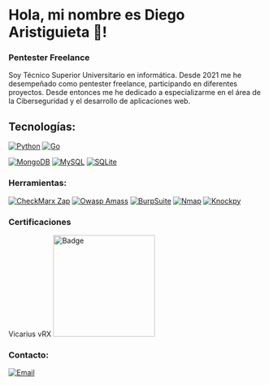# Hola, mi nombre es Diego Aristiguieta 👋!
### Pentester Freelance

Soy Técnico Superior Universitario en informática.
Desde 2021 me he desempeñado como pentester freelance, participando en diferentes proyectos. Desde entonces me he dedicado a especializarme en el área de la Ciberseguridad y el desarrollo de aplicaciones web.

## Tecnologías:
[![Python](https://img.shields.io/badge/Python-49A1?style=for-the-badge&logo=python&logoColor=white&labelColor=101010)]() 
[![Go](https://img.shields.io/badge/Go-007d9c?style=for-the-badge&logo=Go&logoColor=white&labelColor=101010)]()

[![MongoDB](https://img.shields.io/badge/MongoDB-116149?style=for-the-badge&logo=mongodb&logoColor=white&labelColor=101010)]()
[![MySQL](https://img.shields.io/badge/MySQL-4479A1?style=for-the-badge&logo=mysql&logoColor=white&labelColor=101010)]()
[![SQLite](https://img.shields.io/badge/SQLite-4331A1?style=for-the-badge&logo=sqlite&logoColor=white&labelColor=101010)]()
</br>


### Herramientas:
[![CheckMarx Zap](https://img.shields.io/badge/OWASP-ZAP-233e81?style=for-the-badge&logo=OWASP&logoColor=white&labelColor=101010)]()
[![Owasp Amass](https://img.shields.io/badge/OWASP-Amass-233e81?style=for-the-badge&logo=OWASP&logoColor=white&labelColor=101010)]()
[![BurpSuite](https://img.shields.io/badge/BurpSuite-233e81?style=for-the-badge&logo=BurpSuite&logoColor=white&labelColor=101010)]()
[![Nmap](https://img.shields.io/badge/Nmap-1976c8?style=for-the-badge&logo=kali-linux&logoColor=white&labelColor=101010)]()
[![Knockpy](https://img.shields.io/badge/knockpy-49A1?style=for-the-badge&logo=kali-linux&logoColor=white&labelColor=101010)]()

### Certificaciones

Vicarius vRX
<img width="200" height="200" alt="Badge" src="https://github.com/user-attachments/assets/b69a2bb9-0c09-491f-8872-9b60e0ff1099" />

### Contacto:
[![Email](https://img.shields.io/badge/email_personal-D14836?style=for-the-badge&logo=proton&logoColor=white&labelColor=101010)](mailto:aeonseccontact@pm.me)

